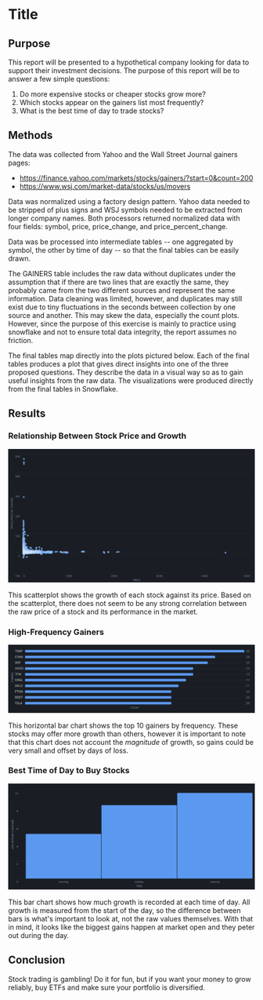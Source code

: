 # Title

## Purpose

This report will be presented to a hypothetical company looking for data to support their investment decisions. The purpose of this report will be to answer a few simple questions:

1. Do more expensive stocks or cheaper stocks grow more?
2. Which stocks appear on the gainers list most frequently?
3. What is the best time of day to trade stocks?

## Methods

The data was collected from Yahoo and the Wall Street Journal gainers pages:

- https://finance.yahoo.com/markets/stocks/gainers/?start=0&count=200
- https://www.wsj.com/market-data/stocks/us/movers

Data was normalized using a factory design pattern. Yahoo data needed to be stripped of plus signs and WSJ symbols needed to be extracted from longer company names. Both processors returned normalized data with four fields: symbol, price, price_change, and price_percent_change.

Data was be processed into intermediate tables -- one aggregated by symbol, the other by time of day -- so that the final tables can be easily drawn.

The GAINERS table includes the raw data without duplicates under the assumption that if there are two lines that are exactly the same, they probably came from the two different sources and represent the same information. Data cleaning was limited, however, and duplicates may still exist due to tiny fluctuations in the seconds between collection by one source and another. This may skew the data, especially the count plots. However, since the purpose of this exercise is mainly to practice using snowflake and not to ensure total data integrity, the report assumes no friction.

The final tables map directly into the plots pictured below. Each of the final tables produces a plot that gives direct insights into one of the three proposed questions. They describe the data in a visual way so as to gain useful insights from the raw data. The visualizations were produced directly from the final tables in Snowflake.

## Results

### Relationship Between Stock Price and Growth

![](https://github.com/oatmeelsquares/SP25_DS5111_rn7ena/blob/main/figures/change_ratio_scatter.png)

This scatterplot shows the growth of each stock against its price. Based on the scatterplot, there does not seem to be any strong correlation between the raw price of a stock and its performance in the market.


### High-Frequency Gainers

![](https://github.com/oatmeelsquares/SP25_DS5111_rn7ena/blob/main/figures/top_freq_bar.png)

This horizontal bar chart shows the top 10 gainers by frequency. These stocks may offer more growth than others, however it is important to note that this chart does not account the *magnitude* of growth, so gains could be very small and offset by days of loss.


### Best Time of Day to Buy Stocks

![](https://github.com/oatmeelsquares/SP25_DS5111_rn7ena/blob/main/figures/best_time_bar.png)

This bar chart shows how much growth is recorded at each time of day. All growth is measured from the start of the day, so the difference between bars is what's important to look at, not the raw values themselves. With that in mind, it looks like the biggest gains happen at market open and they peter out during the day.

## Conclusion

Stock trading is gambling! Do it for fun, but if you want your money to grow reliably, buy ETFs and make sure your portfolio is diversified.

